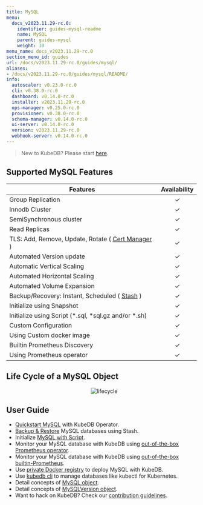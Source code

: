 ```yaml
---
title: MySQL
menu:
  docs_v2023.11.29-rc.0:
    identifier: guides-mysql-readme
    name: MySQL
    parent: guides-mysql
    weight: 10
menu_name: docs_v2023.11.29-rc.0
section_menu_id: guides
url: /docs/v2023.11.29-rc.0/guides/mysql/
aliases:
- /docs/v2023.11.29-rc.0/guides/mysql/README/
info:
  autoscaler: v0.23.0-rc.0
  cli: v0.38.0-rc.0
  dashboard: v0.14.0-rc.0
  installer: v2023.11.29-rc.0
  ops-manager: v0.25.0-rc.0
  provisioner: v0.38.0-rc.0
  schema-manager: v0.14.0-rc.0
  ui-server: v0.14.0-rc.0
  version: v2023.11.29-rc.0
  webhook-server: v0.14.0-rc.0
---
```


> New to KubeDB? Please start [here](/docs/v2023.11.29-rc.0/README).

## Supported MySQL Features

| Features                                                                                | Availability |
| --------------------------------------------------------------------------------------- | :----------: |
| Group Replication                                                                       |   &#10003;   |
| Innodb Cluster                                                                          |   &#10003;   |
| SemiSynchronous cluster                                                                 |   &#10003;   |
| Read Replicas                                                                           |   &#10003;   |
| TLS: Add, Remove, Update, Rotate ( [Cert Manager](https://cert-manager.io/docs/) )      |   &#10003;   |
| Automated Version update                                                               |   &#10003;   |
| Automatic Vertical Scaling                                                              |   &#10003;   |
| Automated Horizontal Scaling                                                            |   &#10003;   |
| Automated Volume Expansion                                                              |   &#10003;   |
| Backup/Recovery: Instant, Scheduled ( [Stash](https://stash.run/) )                     |   &#10003;   |
| Initialize using Snapshot                                                               |   &#10003;   |
| Initialize using Script (\*.sql, \*sql.gz and/or \*.sh)                                 |   &#10003;   |
| Custom Configuration                                                                    |   &#10003;   |
| Using Custom docker image                                                               |   &#10003;   |
| Builtin Prometheus Discovery                                                            |   &#10003;   |
| Using Prometheus operator                                                               |   &#10003;   |

## Life Cycle of a MySQL Object

<p align="center">
  <img alt="lifecycle"  src="/docs/v2023.11.29-rc.0/images/mysql/mysql-lifecycle.png" >
</p>

## User Guide

- [Quickstart MySQL](/docs/v2023.11.29-rc.0/guides/mysql/quickstart/) with KubeDB Operator.
- [Backup & Restore](/docs/v2023.11.29-rc.0/guides/mysql/backup/overview/) MySQL databases using Stash.
- Initialize [MySQL with Script](/docs/v2023.11.29-rc.0/guides/mysql/initialization/).
- Monitor your MySQL database with KubeDB using [out-of-the-box Prometheus operator](/docs/v2023.11.29-rc.0/guides/mysql/monitoring/prometheus-operator/).
- Monitor your MySQL database with KubeDB using [out-of-the-box builtin-Prometheus](/docs/v2023.11.29-rc.0/guides/mysql/monitoring/builtin-prometheus/).
- Use [private Docker registry](/docs/v2023.11.29-rc.0/guides/mysql/private-registry/) to deploy MySQL with KubeDB.
- Use [kubedb cli](/docs/v2023.11.29-rc.0/guides/mysql/cli/) to manage databases like kubectl for Kubernetes.
- Detail concepts of [MySQL object](/docs/v2023.11.29-rc.0/guides/mysql/concepts/database/).
- Detail concepts of [MySQLVersion object](/docs/v2023.11.29-rc.0/guides/mysql/concepts/catalog/).
- Want to hack on KubeDB? Check our [contribution guidelines](/docs/v2023.11.29-rc.0/CONTRIBUTING).
